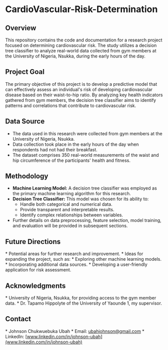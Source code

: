 # CardioVascular-Risk-Determination

## Overview

This repository contains the code and documentation for a research project focused on determining cardiovascular risk. The study utilizes a decision tree classifier to analyze real-world data collected from gym members at the University of Nigeria, Nsukka, during the early hours of the day.

## Project Goal

The primary objective of this project is to develop a predictive model that can effectively assess an individual's risk of developing cardiovascular disease based on their waist-to-hip ratio. By analyzing key health indicators gathered from gym members, the decision tree classifier aims to identify patterns and correlations that contribute to cardiovascular risk.

## Data Source

* The data used in this research were collected from gym members at the University of Nigeria, Nsukka.
* Data collection took place in the early hours of the day when respondents had not had their breakfast.
* The dataset comprises 350 real-world measurements of the waist and hip circumference of the participants' health and fitness.

## Methodology

* **Machine Learning Model:** A decision tree classifier was employed as the primary machine learning algorithm for this research.
* **Decision Tree Classifier:** This model was chosen for its ability to:
    * Handle both categorical and numerical data.
    * Provide transparent and interpretable results.
    * Identify complex relationships between variables.
* Further details on data preprocessing, feature selection, model training, and evaluation will be provided in subsequent sections.


## Future Directions

\* Potential areas for further research and improvement.
\* Ideas for expanding the project, such as:
    * Exploring other machine learning models.
    * Incorporating additional data sources.
    * Developing a user-friendly application for risk assessment.

## Acknowledgments

\* University of Nigeria, Nsukka, for providing access to the gym member data.
\* Dr. Tapamo Hippolyte of the University of Yaounde 1, my supervisor.

## Contact

\* Johnson Chukwuebuka Ubah
\* Email: [ubahjohnson@gmail.com](mailto:ubahjohnson@gmail.com)
\* LinkedIn: [www.linkedin.com/in/johnson-ubah](www.linkedin.com/in/johnson-ubah)

